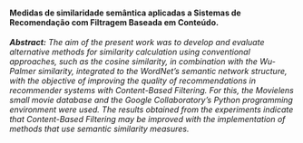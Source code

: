 #### Medidas de similaridade semântica aplicadas a Sistemas de Recomendação com Filtragem Baseada em Conteúdo.

_**Abstract:** The aim of the present work was to develop and evaluate alternative methods for similarity calculation using conventional approaches, 
such as the cosine similarity, in combination with the Wu-Palmer similarity, integrated to the WordNet’s semantic network structure, with the objective of improving the
quality of recommendations in recommender systems with Content-Based Filtering. For this, the Movielens small movie database and the Google Collaboratory’s Python programming environment were used. The results obtained from the experiments indicate that Content-Based Filtering may be improved with the implementation of methods that use semantic similarity measures._
